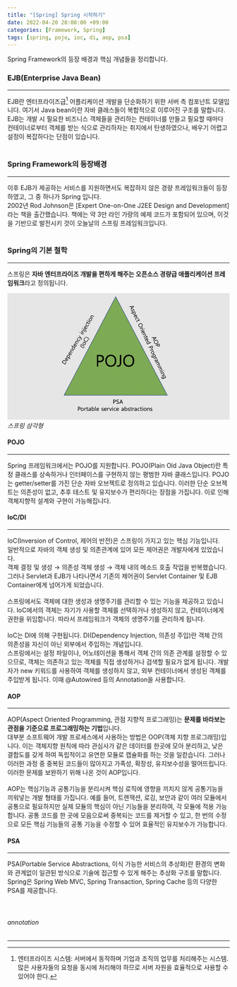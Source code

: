 ```yaml
---
title: "[Spring] Spring 시작하기"
date: 2022-04-20 20:00:00 +09:00
categories: [Framework, Spring]
tags: [spring, pojo, ioc, di, aop, psa]
---
```


Spring Framework의 등장 배경과 핵심 개념들을 정리합니다.

### EJB(Enterprise Java Bean)
---
EJB란 엔터프라이즈급[^enterprise] 어플리케이션 개발을 단순화하기 위한 서버 측 컴포넌트 모델입니다. 여기서 Java bean이란 자바 클래스들이 복합적으로 이루어진 구조를 말합니다.  
EJB는 개발 시 필요한 비즈니스 객체들을 관리하는 컨테이너를 만들고 필요할 때마다 컨테이너로부터 객체를 받는 식으로 관리하자는 취지에서 탄생하였으나, 배우기 어렵고 설정이 복잡하다는 단점이 있습니다.
<br><br>

### Spring Framework의 등장배경
---
이후 EJB가 제공하는 서비스를 지원하면서도 복잡하지 않은 경량 프레임워크들이 등장하였고, 그 중 하나가 Spring 입니다.  
2002년 Rod Johnson은 [Expert One-on-One J2EE Design and Development]라는 책을 출간했습니다. 책에는 약 3만 라인 가량의 예제 코드가 포함되어 있으며, 이것을 기반으로 발전시키 것이 오늘날의 스프링 프레임워크입니다.
<br><br>

### Spring의 기본 철학
---
스프링은 **자바 엔터프라이즈 개발을 편하게 해주는 오픈소스 경량급 애플리케이션 프레임워크**라고 정의됩니다.

![spring](/assets/img/2022-04-20/spring.png)
_스프링 삼각형_  

#### POJO
---
Spring 프레임워크에서는 POJO를 지원합니다.
POJO(Plain Old Java Object)란 특정 클래스를 상속하거나 인터페이스를 구현하지 않는 평범한 자바 클래스입니다. POJO는 getter/setter를 가진 단순 자바 오브젝트로 정의하고 있습니다. 이러한 단순 오브젝트는 의존성이 없고, 추후 테스트 및 유지보수가 편리하다는 장점을 가집니다. 이로 인해 객체지향적 설계와 구현이 가능해집니다.
<br>

#### IoC/DI
---
IoC(Inversion of Control, 제어의 반전)은 스프링이 가지고 있는 핵심 기능입니다.  
일반적으로 자바의 객체 생성 및 의존관계에 있어 모든 제어권은 개발자에게 있었습니다.  
객체 결정 및 생성 → 의존성 객체 생성 → 객체 내의 메소드 호출 작업을 반복했습니다. 그러나 Servlet과 EJB가 나타나면서 기존의 제어권이 Servlet Container 및 EJB Container에게 넘어가게 되었습니다.  
<br>
스프링에서도 객체에 대한 생성과 생명주기를 관리할 수 있는 기능을 제공하고 있습니다. IoC에서의 객체는 자기가 사용할 객체를 선택하거나 생성하지 않고, 컨테이너에게 권한을 위임합니다. 따라서 프레임워크가 객체의 생명주기를 관리하게 됩니다.
<br>  
IoC는 DI에 의해 구현됩니다. DI(Dependency Injection, 의존성 주입)란 객체 간의 의존성을 자신이 아닌 외부에서 주입하는 개념입니다.  
스프링에서는 설정 파일이나, 어노테이션을 통해서 객체 간의 의존 관계를 설정할 수 있으므로, 객체는 의존하고 있는 객체를 직접 생성하거나 검색할 필요가 없게 됩니다. 개발자가 new 키워드를 사용하여 객체를 생성하지 않고, 외부 컨테이너에서 생성된 객체를 주입받게 됩니다. 이때 @Autowired 등의 Annotation을 사용합니다.
<br>  

#### AOP
---
AOP(Aspect Oriented Programming, 관점 지향적 프로그래밍)는 **문제를 바라보는 관점을 기준으로 프로그래밍하는 기법**입니다.  
대부분 소프트웨어 개발 프로세스에서 사용하는 방법은 OOP(객체 지향 프로그래밍)입니다. 이는 객체지향 원칙에 따라 관심사가 같은 데이터를 한곳에 모아 분리하고, 낮은 결합도를 갖게 하여 독립적이고 유연한 모듈로 캡슐화를 하는 것을 일컫습니다. 그러나 이러한 과정 중 중복된 코드들이 많아지고 가족성, 확장성, 유지보수성을 떨어뜨립니다. 이러한 문제를 보완하기 위해 나온 것이 AOP입니다.  
<br>
AOP는 핵심기능과 공통기능을 분리시켜 핵심 로직에 영향을 끼치지 않게 공통기능을 끼워넣는 개발 형태를 가집니다. 예를 들어, 트랜잭션, 로깅, 보안과 같이 여러 모듈에서 공통으로 필요하지만 실제 모듈의 핵심이 아닌 기능들을 분리하여, 각 모듈에 적용 가능합니다. 공통 코드를 한 곳에 모음으로써 중복되는 코드를 제거할 수 있고, 한 번의 수정으로 모든 핵심 기능들의 공통 기능을 수정할 수 있어 효율적인 유지보수가 가능합니다.
<br>

#### PSA
---
PSA(Portable Service Abstractions, 이식 가능한 서비스의 추상화)란 환경의 변화와 관계없이 일관된 방식으로 기술에 접근할 수 있게 해주는 추상화 구조를 말합니다.
Spring은 Spring Web MVC, Spring Transaction, Spring Cache 등의 다양한 PSA를 제공합니다.
<br><br><br>

###### annotation
---
[^enterprise]: 엔터프라이즈 시스템: 서버에서 동작하며 기업과 조직의 업무를 처리해주는 시스템. 많은 사용자들의 요청을 동시에 처리해야 하므로 서버 자원을 효율적으로 사용할 수 있어야 한다.